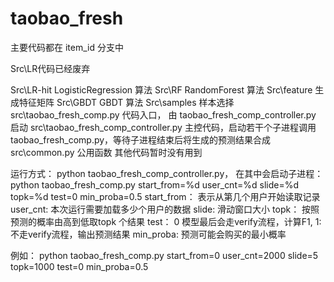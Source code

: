 # taobao_fresh
 主要代码都在 item_id 分支中
 
 Src\LR代码已经废弃
 
 Src\LR-hit LogisticRegression 算法
 Src\RF RandomForest 算法
 Src\feature 生成特征矩阵
 Src\GBDT GBDT 算法
 Src\samples  样本选择
 src\taobao_fresh_comp.py 代码入口， 由 taobao_fresh_comp_controller.py 启动
 src\taobao_fresh_comp_controller.py 主控代码，启动若干个子进程调用taobao_fresh_comp.py，等待子进程结束后将生成的预测结果合成
 src\common.py 公用函数
 其他代码暂时没有用到
 
 运行方式：
 python taobao_fresh_comp_controller.py， 在其中会启动子进程：
 python taobao_fresh_comp.py start_from=%d user_cnt=%d slide=%d topk=%d test=0 min_proba=0.5
 start_from： 表示从第几个用户开始读取记录
 user_cnt: 本次运行需要加载多少个用户的数据
 slide: 滑动窗口大小
 topk： 按照预测的概率由高到低取topk 个结果
 test： 0 模型最后会走verify流程，计算F1, 1: 不走verify流程，输出预测结果
 min_proba: 预测可能会购买的最小概率
 
 例如：
 python taobao_fresh_comp.py start_from=0 user_cnt=2000 slide=5 topk=1000 test=0 min_proba=0.5
 

 
